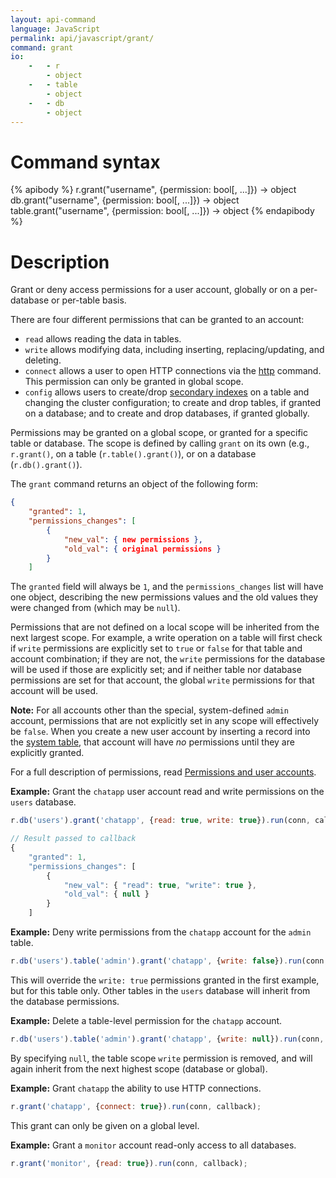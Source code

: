 ```yaml
---
layout: api-command
language: JavaScript
permalink: api/javascript/grant/
command: grant
io:
    -   - r
        - object
    -   - table
        - object
    -   - db
        - object
---
```


# Command syntax #

{% apibody %}
r.grant("username", {permission: bool[, ...]}) &rarr; object
db.grant("username", {permission: bool[, ...]}) &rarr; object
table.grant("username", {permission: bool[, ...]}) &rarr; object
{% endapibody %}

# Description #

Grant or deny access permissions for a user account, globally or on a per-database or per-table basis.

There are four different permissions that can be granted to an account:

* `read` allows reading the data in tables.
* `write` allows modifying data, including inserting, replacing/updating, and deleting.
* `connect` allows a user to open HTTP connections via the [http][] command. This permission can only be granted in global scope.
* `config` allows users to create/drop [secondary indexes][si] on a table and changing the cluster configuration; to create and drop tables, if granted on a database; and to create and drop databases, if granted globally.

[si]: /docs/secondary-indexes/
[http]: /api/javascript/http

Permissions may be granted on a global scope, or granted for a specific table or database. The scope is defined by calling `grant` on its own (e.g., `r.grant()`, on a table (`r.table().grant()`), or on a database (`r.db().grant()`).

The `grant` command returns an object of the following form:

```json
{
    "granted": 1,
    "permissions_changes": [
        {
            "new_val": { new permissions },
            "old_val": { original permissions }
        }
    ]
```

The `granted` field will always be `1`, and the `permissions_changes` list will have one object, describing the new permissions values and the old values they were changed from (which may be `null`).

Permissions that are not defined on a local scope will be inherited from the next largest scope. For example, a write operation on a table will first check if `write` permissions are explicitly set to `true` or `false` for that table and account combination; if they are not, the `write` permissions for the database will be used if those are explicitly set; and if neither table nor database permissions are set for that account, the global `write` permissions for that account will be used.

__Note:__ For all accounts other than the special, system-defined `admin` account, permissions that are not explicitly set in any scope will effectively be `false`. When you create a new user account by inserting a record into the [system table][st], that account will have _no_ permissions until they are explicitly granted.

[st]: /docs/system-tables/#users

For a full description of permissions, read [Permissions and user accounts][pa].

[pa]: /docs/permissions-and-accounts/

__Example:__ Grant the `chatapp` user account read and write permissions on the `users` database.

```js
r.db('users').grant('chatapp', {read: true, write: true}).run(conn, callback);

// Result passed to callback
{
    "granted": 1,
    "permissions_changes": [
        {
            "new_val": { "read": true, "write": true },
            "old_val": { null }
        }
    ]
```

__Example:__ Deny write permissions from the `chatapp` account for the `admin` table.

```js
r.db('users').table('admin').grant('chatapp', {write: false}).run(conn, callback);
```

This will override the `write: true` permissions granted in the first example, but for this table only. Other tables in the `users` database will inherit from the database permissions.

__Example:__ Delete a table-level permission for the `chatapp` account.

```js
r.db('users').table('admin').grant('chatapp', {write: null}).run(conn, callback);
```

By specifying `null`, the table scope `write` permission is removed, and will again inherit from the next highest scope (database or global).

__Example:__ Grant `chatapp` the ability to use HTTP connections.

```js
r.grant('chatapp', {connect: true}).run(conn, callback);
```

This grant can only be given on a global level.


__Example:__ Grant a `monitor` account read-only access to all databases.

```js
r.grant('monitor', {read: true}).run(conn, callback);
```
